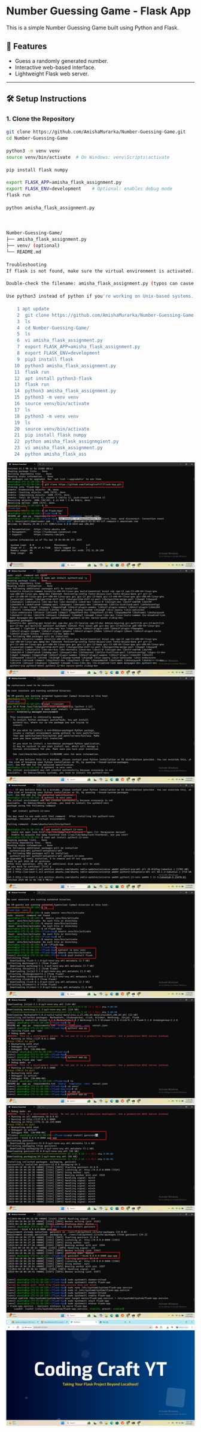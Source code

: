 # Number Guessing Game - Flask App

This is a simple Number Guessing Game built using Python and Flask.

## 🚀 Features

- Guess a randomly generated number.
- Interactive web-based interface.
- Lightweight Flask web server.

---

## 🛠 Setup Instructions

### 1. Clone the Repository

```bash
git clone https://github.com/AmishaMurarka/Number-Guessing-Game.git
cd Number-Guessing-Game

python3 -m venv venv
source venv/bin/activate  # On Windows: venv\Scripts\activate

pip install flask numpy

export FLASK_APP=amisha_flask_assignment.py
export FLASK_ENV=development    # Optional: enables debug mode
flask run

python amisha_flask_assignment.py



Number-Guessing-Game/
├── amisha_flask_assignment.py
├── venv/ (optional)
└── README.md

Troubleshooting
If flask is not found, make sure the virtual environment is activated.

Double-check the filename: amisha_flask_assignment.py (typos can cause issues).

Use python3 instead of python if you're working on Unix-based systems.

    1 apt update
    2  git clone https://github.com/AmishaMurarka/Number-Guessing-Game.git
    3  ls
    4  cd Number-Guessing-Game/
    5  ls
    6  vi amisha_flask_assignment.py
    7  export FLASK_APP=amisha_flask_assignment.py
    8  export FLASK_ENV=development
    9  pip3 install flask
   10  python3 amisha_flask_assignment.py
   11  flask run
   12  apt install python3-flask
   13  flask run
   14  python3 amisha_flask_assignment.py
   15  python3 -m venv venv
   16  source venv/bin/activate
   17  ls
   18  python3 -m venv venv
   19  ls
   20  source venv/bin/activate
   21  pip install flask numpy
   22  python amisha_flask_assignmgient.py
   23  vi amisha_flask_assignment.py
   24  python amisha_flask_ass  
```
![](./Image/python2.png)
![](./Image/python3.png)
![](./Image/python4.png)
![](./Image/python5.png)
![](./Image/python6.png)
![](./Image/python7.png)
![](./Image/python8.png)
![](./Image/python9.png)
![](./Image/pythontask.png)



